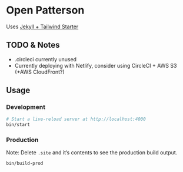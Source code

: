 # Open Patterson
Uses [Jekyll + Tailwind Starter](https://github.com/stefcoetzee/jekyll-tailwind/)

## TODO & Notes
- .circleci currently unused
- Currently deploying with Netlify, consider using CircleCI + AWS S3 (+AWS CloudFront?)

## Usage

### Development

```bash
# Start a live-reload server at http://localhost:4000
bin/start
```

### Production

Note: Delete `.site` and it’s contents to see the production build output.

```bash
bin/build-prod
```

